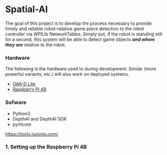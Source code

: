 # Spatial-AI
The goal of this project is to develop the process necessary to provide timely and reliable robot-relative game piece detection to the robot controller via WPILib NetworkTables. Simply put, if the robot is standing still for a second, this system will be able to detect game objects ***and where they are*** relative to the robot.

### Hardware
The following is the hardware used to during development. Similar (more powerful variants, etc.) will also work on deployed systems.
- [OAK-D Lite](https://shop.luxonis.com/products/oak-d-lite-1?variant=42583102456031)
- [Raspberry Pi 4B](https://www.raspberrypi.com/products/raspberry-pi-4-model-b/)

### Sofware
- Python3
- DepthAI and DepthAI SDK
- pyntcore

https://tools.luxonis.com/


### 1. Setting up the Raspberry Pi 4B
